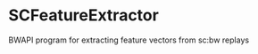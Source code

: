 SCFeatureExtractor
==================

BWAPI program for extracting feature vectors from sc:bw replays
